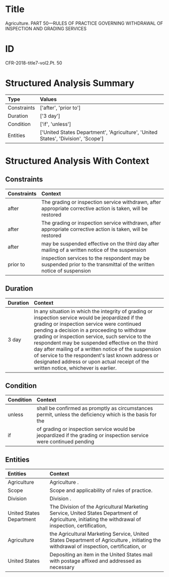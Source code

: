 # Title

 Agriculture. PART 50—RULES OF PRACTICE GOVERNING WITHDRAWAL OF INSPECTION AND GRADING SERVICES


# ID

 CFR-2018-title7-vol2.Pt. 50


# Structured Analysis Summary

| Type        | Values                                                                            |
|:------------|:----------------------------------------------------------------------------------|
| Constraints | ['after', 'prior to']                                                             |
| Duration    | ['3 day']                                                                         |
| Condition   | ['if', 'unless']                                                                  |
| Entities    | ['United States Department', 'Agriculture', 'United States', 'Division', 'Scope'] |


# Structured Analysis With Context

 


## Constraints

| Constraints   | Context                                                                                                             |
|:--------------|:--------------------------------------------------------------------------------------------------------------------|
| after         | The grading or inspection service withdrawn,  after appropriate corrective action is taken, will be restored        |
| after         | The grading or inspection service withdrawn,  after appropriate corrective action is taken, will be restored        |
| after         | may be suspended effective on the third day after mailing of a written notice of the suspension                     |
| prior to      | inspection services to the respondent may be suspended prior to the transmittal of the written notice of suspension |


## Duration

| Duration   | Context                                                                                                                                                                                                                                                                                                                                                                                                                                                                                                    |
|:-----------|:-----------------------------------------------------------------------------------------------------------------------------------------------------------------------------------------------------------------------------------------------------------------------------------------------------------------------------------------------------------------------------------------------------------------------------------------------------------------------------------------------------------|
| 3 day      | In any situation in which the integrity of grading or inspection service would be jeopardized if the grading or inspection service were continued pending a decision in a proceeding to withdraw grading or inspection service, such service to the respondent may be suspended effective on the third day after mailing of a written notice of the suspension of service to the respondent's last known address or designated address or upon actual receipt of the written notice, whichever is earlier. |


## Condition

| Condition   | Context                                                                                                           |
|:------------|:------------------------------------------------------------------------------------------------------------------|
| unless      | shall be confirmed as promptly as circumstances permit, unless the deficiency which is the basis for the          |
| if          | of grading or inspection service would be jeopardized if the grading or inspection service were continued pending |


## Entities

| Entities                 | Context                                                                                                                                               |
|:-------------------------|:------------------------------------------------------------------------------------------------------------------------------------------------------|
| Agriculture              | Agriculture .                                                                                                                                         |
| Scope                    | Scope  and applicability of rules of practice.                                                                                                        |
| Division                 | Division .                                                                                                                                            |
| United States Department | The Division of the Agricultural Marketing Service,  United States Department of Agriculture, initiating the withdrawal of inspection, certification, |
| Agriculture              | the Agricultural Marketing Service, United States Department of Agriculture , initiating the withdrawal of inspection, certification, or              |
| United States            | Depositing an item in the  United States mail with postage affixed and addressed as necessary                                                         |



